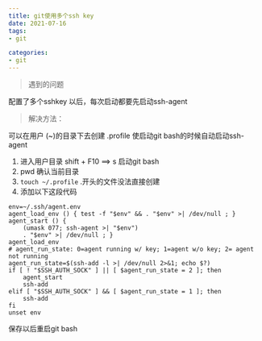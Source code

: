 ```yaml
---
title: git使用多个ssh key
date: 2021-07-16
tags:
- git

categories:
- git
---
```


> 遇到的问题

配置了多个sshkey 以后，每次启动都要先启动ssh-agent

> 解决方法：

可以在用户 (~)的目录下去创建  .profile 使启动git bash的时候自动启动ssh-agent



1. 进入用户目录  shift + F10  ==> s 启动git bash
2. pwd 确认当前目录
3.  `touch ~/.profile`    .开头的文件没法直接创建
4. 添加以下这段代码
```
env=~/.ssh/agent.env
agent_load_env () { test -f "$env" && . "$env" >| /dev/null ; }
agent_start () {
    (umask 077; ssh-agent >| "$env")
    . "$env" >| /dev/null ; }
agent_load_env
# agent_run_state: 0=agent running w/ key; 1=agent w/o key; 2= agent not running
agent_run_state=$(ssh-add -l >| /dev/null 2>&1; echo $?)
if [ ! "$SSH_AUTH_SOCK" ] || [ $agent_run_state = 2 ]; then
    agent_start
    ssh-add
elif [ "$SSH_AUTH_SOCK" ] && [ $agent_run_state = 1 ]; then
    ssh-add
fi
unset env
```

保存以后重启git bash
